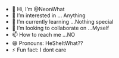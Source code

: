 - 👋 Hi, I’m @NeonWhat
- 👀 I’m interested in ... Anything
- 🌱 I’m currently learning ...Nothing special 
- 💞️ I’m looking to collaborate on ...Myself
- 📫 How to reach me ...NO
- 😄 Pronouns: HeSheItWhat??
- ⚡ Fun fact: I dont care

<!---
NeonWhat/NeonWhat is a ✨ special ✨ repository because its `README.md` (this file) appears on your GitHub profile.
You can click the Preview link to take a look at your changes.
--->

